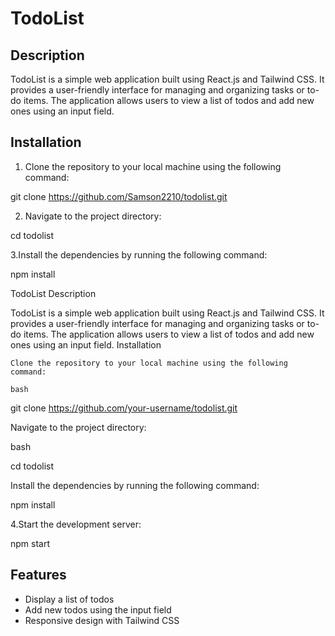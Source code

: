 # TodoList

## Description

TodoList is a simple web application built using React.js and Tailwind CSS. It provides a user-friendly interface for managing and organizing tasks or to-do items. The application allows users to view a list of todos and add new ones using an input field.


## Installation

1. Clone the repository to your local machine using the following command:

git clone https://github.com/Samson2210/todolist.git

2. Navigate to the project directory:

cd todolist

3.Install the dependencies by running the following command:

npm install

TodoList
Description

TodoList is a simple web application built using React.js and Tailwind CSS. It provides a user-friendly interface for managing and organizing tasks or to-do items. The application allows users to view a list of todos and add new ones using an input field.
Installation

    Clone the repository to your local machine using the following command:

    bash

git clone https://github.com/your-username/todolist.git

Navigate to the project directory:

bash

cd todolist

Install the dependencies by running the following command:

npm install

4.Start the development server:

npm start

## Features

- Display a list of todos
- Add new todos using the input field
- Responsive design with Tailwind CSS
